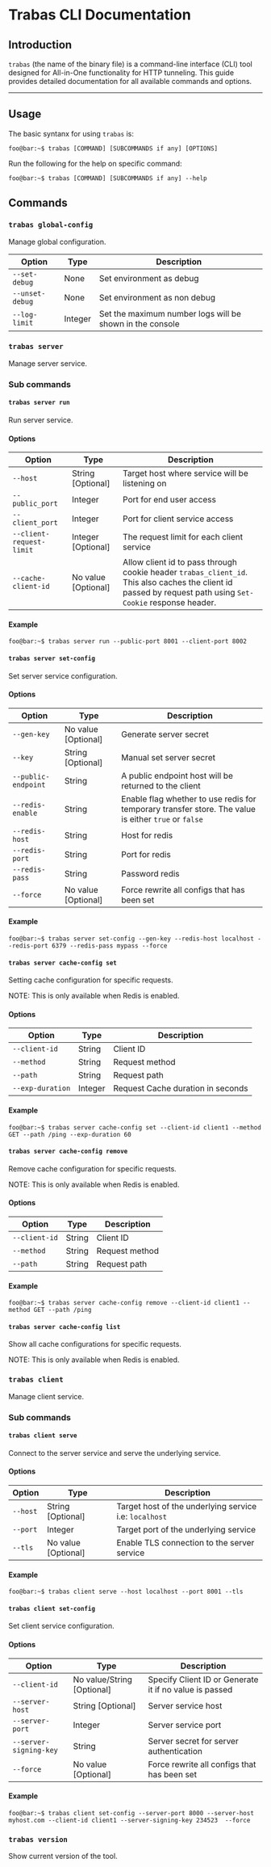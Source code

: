 # Trabas CLI Documentation

## Introduction
`trabas` (the name of the binary file) is a command-line interface (CLI) tool designed for All-in-One functionality for HTTP tunneling. This guide provides detailed documentation for all available commands and options.

---

## Usage
The basic syntanx for using `trabas` is:

```console
foo@bar:~$ trabas [COMMAND] [SUBCOMMANDS if any] [OPTIONS]
```

Run the following for the help on specific command:
```console
foo@bar:~$ trabas [COMMAND] [SUBCOMMANDS if any] --help
```

## Commands
### `trabas global-config`
Manage global configuration.

Option | Type | Description |
--- | --- | --- |
`--set-debug` | None | Set environment as debug |
`--unset-debug` | None | Set environment as non debug |
`--log-limit` | Integer | Set the maximum number logs will be shown in the console |
### `trabas server`
Manage server service.
### Sub commands
#### `trabas server run`
Run server service.
#### Options
Option | Type | Description |
--- | --- | --- |
`--host` | String [Optional] | Target host where service will be listening on
`--public_port` | Integer | Port for end user access |
`--client_port` | Integer | Port for client service access |
`--client-request-limit` | Integer [Optional] | The request limit for each client service |
`--cache-client-id` | No value [Optional] | Allow client id to pass through cookie header `trabas_client_id`. This also caches the client id passed by request path using `Set-Cookie` response header. |
#### Example
```console
foo@bar:~$ trabas server run --public-port 8001 --client-port 8002
```
#### `trabas server set-config`
Set server service configuration.
#### Options
Option | Type | Description |
--- | --- | --- |
`--gen-key` | No value [Optional] | Generate server secret |
`--key` | String [Optional] | Manual set server secret |
`--public-endpoint` | String | A public endpoint host will be returned to the client |
`--redis-enable` | String | Enable flag whether to use redis for temporary transfer store. The value is either `true` or `false` |
`--redis-host` | String | Host for redis |
`--redis-port` | String | Port for redis |
`--redis-pass` | String | Password redis |
`--force` | No value [Optional] | Force rewrite all configs that has been set |
#### Example
```console
foo@bar:~$ trabas server set-config --gen-key --redis-host localhost --redis-port 6379 --redis-pass mypass --force
```
#### `trabas server cache-config set`
Setting cache configuration for specific requests.

NOTE: This is only available when Redis is enabled.
#### Options
Option | Type | Description |
--- | --- | --- |
`--client-id` | String | Client ID
`--method` | String | Request method |
`--path` | String | Request path |
`--exp-duration` | Integer | Request Cache duration in seconds |
#### Example
```console
foo@bar:~$ trabas server cache-config set --client-id client1 --method GET --path /ping --exp-duration 60
```
#### `trabas server cache-config remove`
Remove cache configuration for specific requests.

NOTE: This is only available when Redis is enabled.
#### Options
Option | Type | Description |
--- | --- | --- |
`--client-id` | String | Client ID
`--method` | String | Request method |
`--path` | String | Request path |
#### Example
```console
foo@bar:~$ trabas server cache-config remove --client-id client1 --method GET --path /ping
```
#### `trabas server cache-config list`
Show all cache configurations for specific requests.

NOTE: This is only available when Redis is enabled.
### `trabas client`
Manage client service.
### Sub commands
#### `trabas client serve`
Connect to the server service and serve the underlying service.
#### Options
Option | Type | Description |
--- | --- | --- |
`--host` | String [Optional] | Target host of the underlying service i.e: `localhost` |
`--port` | Integer | Target port of the underlying service |
`--tls` | No value [Optional] | Enable TLS connection to the server service |
#### Example
```console
foo@bar:~$ trabas client serve --host localhost --port 8001 --tls
```
#### `trabas client set-config`
Set client service configuration.
#### Options
Option | Type | Description |
--- | --- | --- |
`--client-id` | No value/String [Optional] | Specify Client ID or Generate it if no value is passed |
`--server-host` | String [Optional] | Server service host |
`--server-port` | Integer | Server service port |
`--server-signing-key` | String | Server secret for server authentication |
`--force` | No value [Optional] | Force rewrite all configs that has been set |
#### Example
```console
foo@bar:~$ trabas client set-config --server-port 8000 --server-host myhost.com --client-id client1 --server-signing-key 234523  --force
```
### `trabas version`
Show current version of the tool.
